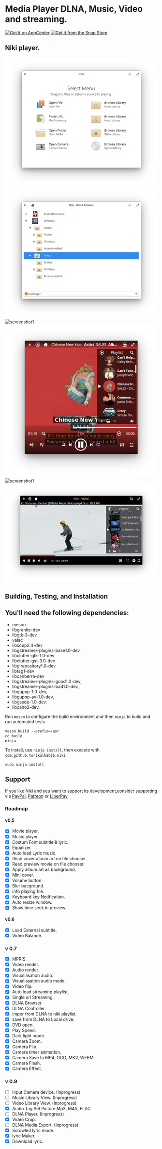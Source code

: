 # Media Player DLNA, Music, Video and streaming.
[![Get it on AppCenter](https://appcenter.elementary.io/badge.svg)](https://appcenter.elementary.io/com.github.torikulhabib.niki) 
[![Get it from the Snap Store](https://snapcraft.io/static/images/badges/en/snap-store-black.svg)](https://snapcraft.io/niki)

## Niki player.

![screenshot](0.png)
![screenshot1](1.png)
![screenshot1](2.png)
![screenshot1](3.png)
![screenshot1](4.png)
![screenshot1](5.png)

## Building, Testing, and Installation
## You'll need the following dependencies:

* meson
* libgranite-dev
* libgtk-3-dev
* valac
* libsoup2.4-dev 
* libgstreamer-plugins-base1.0-dev 
* libclutter-gtk-1.0-dev 
* libclutter-gst-3.0-dev
* libgirepository1.0-dev
* libtag1-dev
* libcanberra-dev
* libgstreamer-plugins-good1.0-dev,
* libgstreamer-plugins-bad1.0-dev,
* libgupnp-1.0-dev,
* libgupnp-av-1.0-dev,
* libgssdp-1.0-dev,
* libcairo2-dev,

Run `meson` to configure the build environment and then `ninja` to build and run automated tests

    meson build --prefix=/usr
    cd build
    ninja

To install, use `ninja install`, then execute with `com.github.torikulhabib.niki`

    sudo ninja install


## Support
If you like Niki and you want to support its development,consider supporting via [PayPal](https://paypal.me/TorikulHabib?locale.x=id_ID), [Patreon](https://www.patreon.com/nikiplayer) or  [LiberPay](https://liberapay.com/Torikul_habib)

### Roadmap
#### v0.5
- [x] Movie player.
- [x] Music player.
- [x] Costum Font subtitle & lyric.
- [x] Equalizer.
- [x] Auto load Lyric music.
- [x] Read cover album art on file chooser.
- [x] Read preview movie on file chooser.
- [x] Apply album art as background.
- [x] Mini cover.
- [x] Volume button.
- [x] Blur bacground.
- [x] Info playing file.
- [x] Keyboard key Notification.
- [x] Auto resize window.
- [x] Show time seek in preview.

#### v0.6
- [x] Load External subtitle.
- [x] Video Balance.

### v 0.7
- [x] MPRIS.
- [x] Video render.
- [x] Audio render.
- [x] Visualiasation audio.
- [x] Visualiasation audio mode.
- [x] Video flip.
- [x] Auto load streaming playlist.
- [x] Single url Streaming.
- [x] DLNA Browser.
- [x] DLNA Controller.
- [x] Impor from DLNA to niki playlist.
- [x] save from DLNA to Local drive.
- [x] DVD open.
- [x] Play Speed.
- [x] Dark light mode.
- [x] Camera Zoom.
- [x] Camera Flip.
- [x] Camera timer animation.
- [x] Camera Save to MP4, OGG, MKV, WEBM.
- [x] Camera Flash.
- [x] Camera Effect.

### v 0.9
- [ ] Input Camera device. (Inprogress)
- [ ] Music Library View. (Inprogress)
- [ ] Video Library View. (Inprogress)
- [x] Audio Tag Set Picture Mp3, M4A, FLAC.
- [ ] DLNA Player. (Inprogress)
- [x] Video Crop.
- [ ] DLNA Media Export. (Inprogress)
- [x] Scrowled lyric mode.
- [x] lyric Maker.
- [x] Download lyric.
